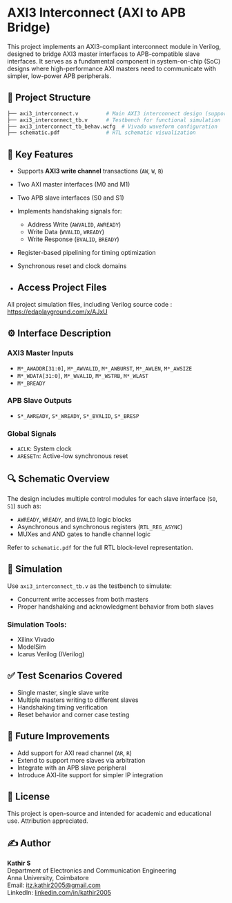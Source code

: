 # AXI3 Interconnect (AXI to APB Bridge)

This project implements an AXI3-compliant interconnect module in Verilog, designed to bridge AXI3 master interfaces to APB-compatible slave interfaces. It serves as a fundamental component in system-on-chip (SoC) designs where high-performance AXI masters need to communicate with simpler, low-power APB peripherals.

## 📁 Project Structure

```bash
├── axi3_interconnect.v         # Main AXI3 interconnect design (supports multiple masters/slaves)
├── axi3_interconnect_tb.v      # Testbench for functional simulation
├── axi3_interconnect_tb_behav.wcfg  # Vivado waveform configuration
├── schematic.pdf               # RTL schematic visualization
```

## 🧠 Key Features

- Supports **AXI3 write channel** transactions (`AW`, `W`, `B`)
- Two AXI master interfaces (M0 and M1)
- Two APB slave interfaces (S0 and S1)
- Implements handshaking signals for:
  - Address Write (`AWVALID`, `AWREADY`)
  - Write Data (`WVALID`, `WREADY`)
  - Write Response (`BVALID`, `BREADY`)
- Register-based pipelining for timing optimization
- Synchronous reset and clock domains

- ## Access Project Files

All project simulation files, including Verilog source code : https://edaplayground.com/x/AJxU

## ⚙️ Interface Description

### AXI3 Master Inputs
- `M*_AWADDR[31:0]`, `M*_AWVALID`, `M*_AWBURST`, `M*_AWLEN`, `M*_AWSIZE`
- `M*_WDATA[31:0]`, `M*_WVALID`, `M*_WSTRB`, `M*_WLAST`
- `M*_BREADY`

### APB Slave Outputs
- `S*_AWREADY`, `S*_WREADY`, `S*_BVALID`, `S*_BRESP`

### Global Signals
- `ACLK`: System clock
- `ARESETn`: Active-low synchronous reset

## 🔍 Schematic Overview

The design includes multiple control modules for each slave interface (`S0`, `S1`) such as:
- `AWREADY`, `WREADY`, and `BVALID` logic blocks
- Asynchronous and synchronous registers (`RTL_REG_ASYNC`)
- MUXes and AND gates to handle channel logic

Refer to `schematic.pdf` for the full RTL block-level representation.

## 🧪 Simulation

Use `axi3_interconnect_tb.v` as the testbench to simulate:
- Concurrent write accesses from both masters
- Proper handshaking and acknowledgment behavior from both slaves

### Simulation Tools:
- Xilinx Vivado
- ModelSim
- Icarus Verilog (IVerilog)

## ✅ Test Scenarios Covered

- Single master, single slave write
- Multiple masters writing to different slaves
- Handshaking timing verification
- Reset behavior and corner case testing

## 📌 Future Improvements

- Add support for AXI read channel (`AR`, `R`)
- Extend to support more slaves via arbitration
- Integrate with an APB slave peripheral
- Introduce AXI-lite support for simpler IP integration

## 📜 License

This project is open-source and intended for academic and educational use. Attribution appreciated.

## ✍️ Author

**Kathir S**  
Department of Electronics and Communication Engineering  
Anna University, Coimbatore  
Email: itz.kathir2005@gmail.com  
LinkedIn: [linkedin.com/in/kathir2005](https://linkedin.com/in/kathir2005)
